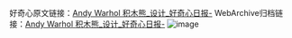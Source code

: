 好奇心原文链接：[Andy Warhol 积木熊_设计_好奇心日报-](https://www.qdaily.com/articles/7786.html)
WebArchive归档链接：[Andy Warhol 积木熊_设计_好奇心日报-](http://web.archive.org/web/20190623172935/https://www.qdaily.com/articles/7786.html)
![image](http://ww3.sinaimg.cn/large/007d5XDply1g3wjx0sij6j30u02ehwnf)